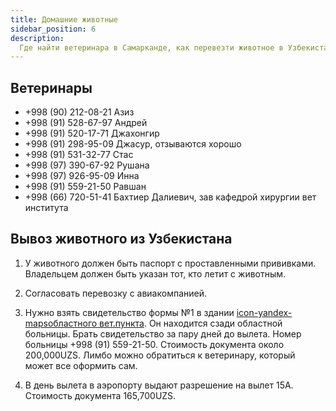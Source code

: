 ```yaml
---
title: Домашние животные
sidebar_position: 6
description:
  Где найти ветеринара в Самарканде, как перевезти животное в Узбекистане.
---
```


## Ветеринары

- +998 (90) 212-08-21 Азиз
- +998 (91) 528-67-97 Андрей
- +998 (91) 520-17-71 Джахонгир
- +998 (91) 298-95-09 Джасур, отзываются хорошо
- +998 (91) 531-32-77 Стас
- +998 (97) 390-67-92 Рушана
- +998 (97) 926-95-09 Инна
- +998 (91) 559-21-50 Равшан
- +998 (66) 720-51-41 Бахтиер Далиевич, зав кафедрой хирургии вет института

## Вывоз животного из Узбекистана

1. У животного должен быть паспорт с проставленными прививками. Владельцем
   должен быть указан тот, кто летит с животным.

2. Согласовать перевозку с авиакомпанией.

3. Нужно взять свидетельство формы №1 в здании
   [icon-yandex-mapsобластного вет.пункта](https://yandex.uz/maps/-/CCUGFXVMkA).
   Он находится сзади областной больницы. Брать свидетельство за пару дней до
   вылета. Номер больницы +998 (91) 559-21-50. Стоимость документа около
   200,000UZS. Лимбо можно обратиться к ветеринару, который может все оформить
   сам.

4. В день вылета в аэропорту выдают разрешение на вылет 15А. Стоимость документа
   165,700UZS.
